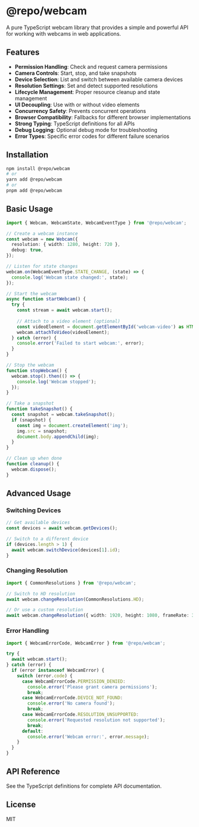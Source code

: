# @repo/webcam

A pure TypeScript webcam library that provides a simple and powerful API for working with webcams in web applications.

## Features

- **Permission Handling**: Check and request camera permissions
- **Camera Controls**: Start, stop, and take snapshots
- **Device Selection**: List and switch between available camera devices
- **Resolution Settings**: Set and detect supported resolutions
- **Lifecycle Management**: Proper resource cleanup and state management
- **UI Decoupling**: Use with or without video elements
- **Concurrency Safety**: Prevents concurrent operations
- **Browser Compatibility**: Fallbacks for different browser implementations
- **Strong Typing**: TypeScript definitions for all APIs
- **Debug Logging**: Optional debug mode for troubleshooting
- **Error Types**: Specific error codes for different failure scenarios

## Installation

```bash
npm install @repo/webcam
# or
yarn add @repo/webcam
# or
pnpm add @repo/webcam
```

## Basic Usage

```typescript
import { Webcam, WebcamState, WebcamEventType } from '@repo/webcam';

// Create a webcam instance
const webcam = new Webcam({
  resolution: { width: 1280, height: 720 },
  debug: true,
});

// Listen for state changes
webcam.on(WebcamEventType.STATE_CHANGE, (state) => {
  console.log('Webcam state changed:', state);
});

// Start the webcam
async function startWebcam() {
  try {
    const stream = await webcam.start();
    
    // Attach to a video element (optional)
    const videoElement = document.getElementById('webcam-video') as HTMLVideoElement;
    webcam.attachToVideo(videoElement);
  } catch (error) {
    console.error('Failed to start webcam:', error);
  }
}

// Stop the webcam
function stopWebcam() {
  webcam.stop().then(() => {
    console.log('Webcam stopped');
  });
}

// Take a snapshot
function takeSnapshot() {
  const snapshot = webcam.takeSnapshot();
  if (snapshot) {
    const img = document.createElement('img');
    img.src = snapshot;
    document.body.appendChild(img);
  }
}

// Clean up when done
function cleanup() {
  webcam.dispose();
}
```

## Advanced Usage

### Switching Devices

```typescript
// Get available devices
const devices = await webcam.getDevices();

// Switch to a different device
if (devices.length > 1) {
  await webcam.switchDevice(devices[1].id);
}
```

### Changing Resolution

```typescript
import { CommonResolutions } from '@repo/webcam';

// Switch to HD resolution
await webcam.changeResolution(CommonResolutions.HD);

// Or use a custom resolution
await webcam.changeResolution({ width: 1920, height: 1080, frameRate: 30 });
```

### Error Handling

```typescript
import { WebcamErrorCode, WebcamError } from '@repo/webcam';

try {
  await webcam.start();
} catch (error) {
  if (error instanceof WebcamError) {
    switch (error.code) {
      case WebcamErrorCode.PERMISSION_DENIED:
        console.error('Please grant camera permissions');
        break;
      case WebcamErrorCode.DEVICE_NOT_FOUND:
        console.error('No camera found');
        break;
      case WebcamErrorCode.RESOLUTION_UNSUPPORTED:
        console.error('Requested resolution not supported');
        break;
      default:
        console.error('Webcam error:', error.message);
    }
  }
}
```

## API Reference

See the TypeScript definitions for complete API documentation.

## License

MIT
